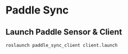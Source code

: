 # Paddle Sync

## Launch Paddle Sensor & Client
```bash
roslaunch paddle_sync_client client.launch
```
